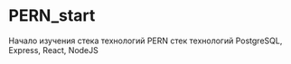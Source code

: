 # PERN_start

Начало изучения стека технологий PERN
стек технологий PostgreSQL, Express, React, NodeJS
